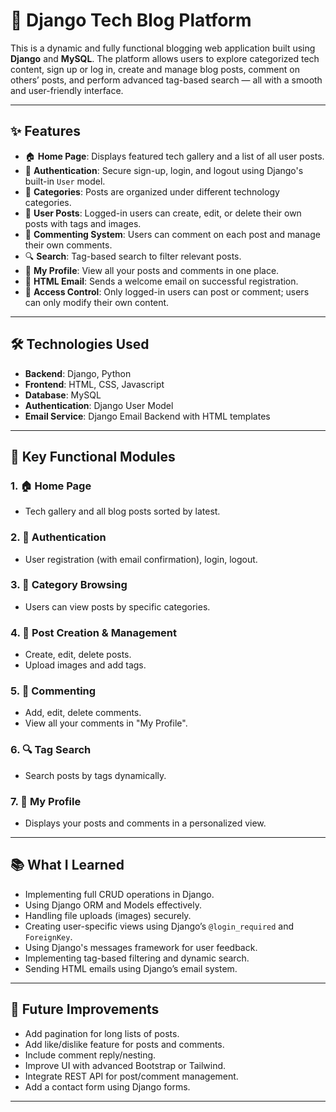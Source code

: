 # 🚀 Django Tech Blog Platform

This is a dynamic and fully functional blogging web application built using **Django** and **MySQL**. The platform allows users to explore categorized tech content, sign up or log in, create and manage blog posts, comment on others’ posts, and perform advanced tag-based search — all with a smooth and user-friendly interface.

---

## ✨ Features

- 🏠 **Home Page**: Displays featured tech gallery and a list of all user posts.
- 🔐 **Authentication**: Secure sign-up, login, and logout using Django's built-in `User` model.
- 📁 **Categories**: Posts are organized under different technology categories.
- 📝 **User Posts**: Logged-in users can create, edit, or delete their own posts with tags and images.
- 💬 **Commenting System**: Users can comment on each post and manage their own comments.
- 🔍 **Search**: Tag-based search to filter relevant posts.
- 👤 **My Profile**: View all your posts and comments in one place.
- 📧 **HTML Email**: Sends a welcome email on successful registration.
- 🎯 **Access Control**: Only logged-in users can post or comment; users can only modify their own content.

---

## 🛠️ Technologies Used

- **Backend**: Django, Python  
- **Frontend**: HTML, CSS, Javascript  
- **Database**: MySQL  
- **Authentication**: Django User Model  
- **Email Service**: Django Email Backend with HTML templates

---

## 📂 Key Functional Modules

### 1. 🏠 Home Page  
- Tech gallery and all blog posts sorted by latest.

### 2. 🔐 Authentication  
- User registration (with email confirmation), login, logout.

### 3. 📁 Category Browsing  
- Users can view posts by specific categories.

### 4. 📝 Post Creation & Management  
- Create, edit, delete posts.
- Upload images and add tags.

### 5. 💬 Commenting  
- Add, edit, delete comments.
- View all your comments in "My Profile".

### 6. 🔍 Tag Search  
- Search posts by tags dynamically.

### 7. 👤 My Profile  
- Displays your posts and comments in a personalized view.

---

## 📚 What I Learned

- Implementing full CRUD operations in Django.
- Using Django ORM and Models effectively.
- Handling file uploads (images) securely.
- Creating user-specific views using Django’s `@login_required` and `ForeignKey`.
- Using Django's messages framework for user feedback.
- Implementing tag-based filtering and dynamic search.
- Sending HTML emails using Django’s email system.

---

## 🌟 Future Improvements

- Add pagination for long lists of posts.
- Add like/dislike feature for posts and comments.
- Include comment reply/nesting.
- Improve UI with advanced Bootstrap or Tailwind.
- Integrate REST API for post/comment management.
- Add a contact form using Django forms.

---

